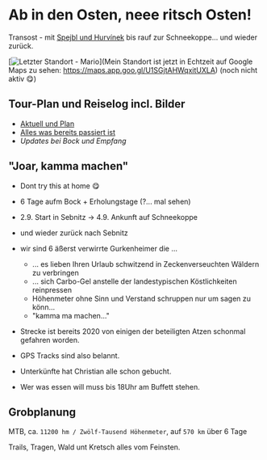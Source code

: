# Ab in den Osten, neee ritsch Osten!
Transost - mit [Spejbl und Hurvínek](https://de.wikipedia.org/wiki/Spejbl_und_Hurv%C3%ADnek) bis rauf zur Schneekoppe... und wieder zurück.

[![Letzter Standort - Mario](https://img.shields.io/badge/Letzter_Standort-Mario-brightgreen?style=for-the-badge&logo=map&logoColor=white)](Mein Standort ist jetzt in Echtzeit auf Google Maps zu sehen: https://maps.app.goo.gl/U1SGjtAHWqxitUXLA)
(noch nicht aktiv 😋)

## Tour-Plan und Reiselog incl. Bilder
- [Aktuell und Plan](https://github.com/splosch/transost_log/issues?q=sort%3Acreated-asc)
- [Alles was bereits passiert ist](https://github.com/splosch/transost_log/issues?q=is%3Aissue+is%3Aclosed)
- *Updates bei Bock und Empfang*

## "Joar, kamma machen"
- Dont try this at home 😋
- 6 Tage aufm Bock + Erholungstage (?... mal sehen)
- 2.9. Start in Sebnitz -> 4.9. Ankunft auf Schneekoppe
- und wieder zurück nach Sebnitz
- wir sind 6 äßerst verwirrte Gurkenheimer die ...
  - ... es lieben Ihren Urlaub schwitzend in Zeckenverseuchten Wäldern zu verbringen
  - ... sich Carbo-Gel anstelle der landestypischen Köstlichkeiten reinpressen
  - Höhenmeter ohne Sinn und Verstand schruppen nur um sagen zu könn...
  - "kamma ma machen..."  

- Strecke ist bereits 2020 von einigen der beteiligten Atzen schonmal gefahren worden.
- GPS Tracks sind also belannt.
- Unterkünfte hat Christian alle schon gebucht. 
- Wer was essen will muss bis 18Uhr am Buffett stehen.

## Grobplanung
MTB, ca. `11200 hm / Zwölf-Tausend Höhenmeter`, auf `570 km` über 6 Tage

Trails, Tragen, Wald unt Kretsch alles vom Feinsten.
